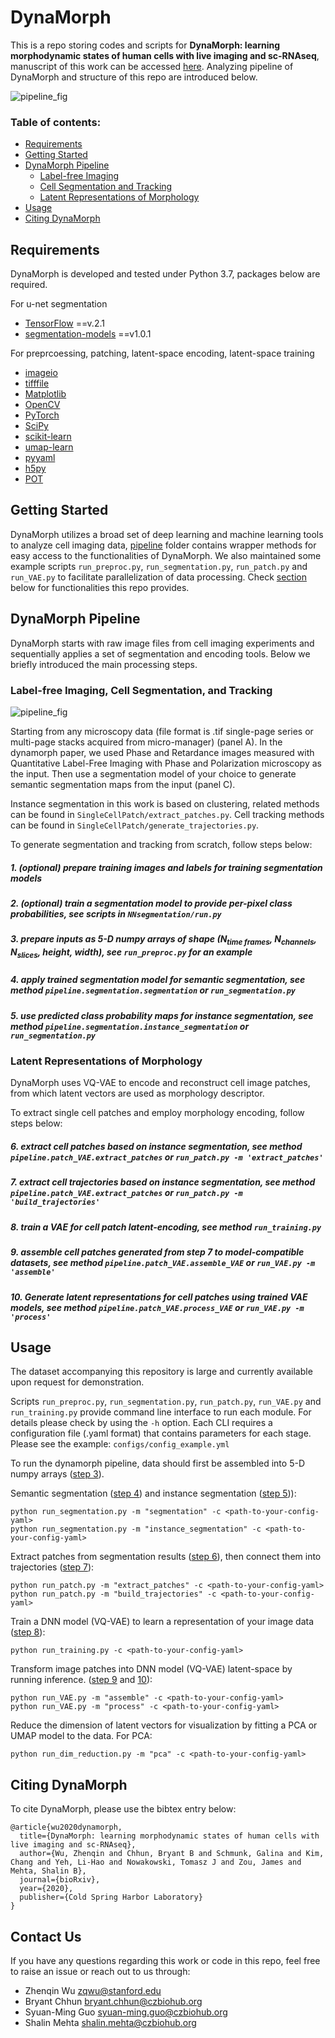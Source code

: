 # DynaMorph

This is a repo storing codes and scripts for **DynaMorph: learning morphodynamic states of human cells with live imaging and sc-RNAseq**, manuscript of this work can be accessed [here](https://www.biorxiv.org/content/10.1101/2020.07.20.213074v1). Analyzing pipeline of DynaMorph and structure of this repo are introduced below.

![pipeline_fig](graphicalabstract_dynamorph.jpg)

### Table of contents:

- [Requirements](#requirements)
- [Getting Started](#getting-started)
- [DynaMorph Pipeline](#dynamorph-pipeline)
  - [Label-free Imaging](#label-free-imaging)
  - [Cell Segmentation and Tracking](#cell-segmentation-and-tracking)
  - [Latent Representations of Morphology](#latent-representations-of-morphology)
- [Usage](#usage)
- [Citing DynaMorph](#citing-dynamorph)

## Requirements

DynaMorph is developed and tested under Python 3.7, packages below are required.

For u-net segmentation
- [TensorFlow](https://www.tensorflow.org/) ==v.2.1
- [segmentation-models](https://github.com/qubvel/segmentation_models) ==v1.0.1

For preprcoessing, patching, latent-space encoding, latent-space training
- [imageio](https://imageio.github.io/) 
- [tifffile](https://pypi.org/project/tifffile/) 
- [Matplotlib](https://matplotlib.org/) 
- [OpenCV](https://opencv.org/about/) 
- [PyTorch](https://pytorch.org/) 
- [SciPy](https://www.scipy.org/) 
- [scikit-learn](https://scikit-learn.org/) 
- [umap-learn](https://umap-learn.readthedocs.io/en/latest/#)
- [pyyaml](https://pyyaml.org/)
- [h5py](https://docs.h5py.org/en/stable/)
- [POT](https://pythonot.github.io/)


## Getting Started

DynaMorph utilizes a broad set of deep learning and machine learning tools to analyze cell imaging data, [pipeline](https://github.com/czbiohub/dynamorph/tree/master/pipeline) folder contains wrapper methods for easy access to the functionalities of DynaMorph. We also maintained some example scripts `run_preproc.py`, `run_segmentation.py`, `run_patch.py` and `run_VAE.py` to facilitate parallelization of data processing. Check [section](#cell-segmentation-and-tracking) below for functionalities this repo provides.

## DynaMorph Pipeline

DynaMorph starts with raw image files from cell imaging experiments and sequentially applies a set of segmentation and encoding tools. Below we briefly introduced the main processing steps.


### Label-free Imaging, Cell Segmentation, and Tracking

![pipeline_fig](pipeline.jpg)

Starting from any microscopy data (file format is .tif single-page series or multi-page stacks acquired from micro-manager) (panel A). In the dynamorph paper, we used Phase and Retardance images measured with Quantitative Label-Free Imaging with Phase and Polarization microscopy as the input.
Then use a segmentation model of your choice to generate semantic segmentation maps from the input (panel C).  

Instance segmentation in this work is based on clustering, related methods can be found in `SingleCellPatch/extract_patches.py`. Cell tracking methods can be found in `SingleCellPatch/generate_trajectories.py`.

To generate segmentation and tracking from scratch, follow steps below:

##### <a name="step1"></a> 1. (optional) prepare training images and labels for training segmentation models

##### <a name="step2"></a> 2. (optional) train a segmentation model to provide per-pixel class probabilities, see scripts in `NNsegmentation/run.py`

##### <a name="step3"></a> 3. prepare inputs as 5-D numpy arrays of shape (N<sub>time frames</sub>, N<sub>channels</sub>, N<sub>slices</sub>, height, width), see `run_preproc.py` for an example

##### <a name="step4"></a> 4. apply trained segmentation model for semantic segmentation, see method `pipeline.segmentation.segmentation` or `run_segmentation.py` 

##### <a name="step5"></a> 5. use predicted class probability maps for instance segmentation, see method `pipeline.segmentation.instance_segmentation` or `run_segmentation.py` 

### Latent Representations of Morphology
DynaMorph uses VQ-VAE to encode and reconstruct cell image patches, from which latent vectors are used as morphology descriptor.

To extract single cell patches and employ morphology encoding, follow steps below:

##### <a name="step6"></a> 6. extract cell patches based on instance segmentation, see method `pipeline.patch_VAE.extract_patches` or `run_patch.py -m 'extract_patches'` 

##### <a name="step7"></a> 7. extract cell trajectories based on instance segmentation, see method `pipeline.patch_VAE.extract_patches` or `run_patch.py -m 'build_trajectories'` 

##### <a name="step8"></a> 8. train a VAE for cell patch latent-encoding, see method `run_training.py`

##### <a name="step9"></a> 9. assemble cell patches generated from step 7 to model-compatible datasets, see method `pipeline.patch_VAE.assemble_VAE` or `run_VAE.py -m 'assemble'`

##### <a name="step10"></a> 10. Generate latent representations for cell patches using trained VAE models, see method `pipeline.patch_VAE.process_VAE` or `run_VAE.py -m 'process'` 


## Usage

The dataset accompanying this repository is large and currently available upon request for demonstration. 

Scripts `run_preproc.py`, `run_segmentation.py`, `run_patch.py`, `run_VAE.py` and `run_training.py` provide command line interface to run each module. For details please check by using the `-h` option.
Each CLI requires a configuration file (.yaml format) that contains parameters for each stage.  Please see the example: `configs/config_example.yml`

To run the dynamorph pipeline, data should first be assembled into 5-D numpy arrays ([step 3](#step3)). 

Semantic segmentation ([step 4](#step4)) and instance segmentation ([step 5](#step5))):

	python run_segmentation.py -m "segmentation" -c <path-to-your-config-yaml>
	python run_segmentation.py -m "instance_segmentation" -c <path-to-your-config-yaml>

Extract patches from segmentation results ([step 6](#step6)), then connect them into trajectories ([step 7](#step7)):

	python run_patch.py -m "extract_patches" -c <path-to-your-config-yaml>
	python run_patch.py -m "build_trajectories" -c <path-to-your-config-yaml>
	
Train a DNN model (VQ-VAE) to learn a representation of your image data ([step 8](#step8)):

	python run_training.py -c <path-to-your-config-yaml>

Transform image patches into DNN model (VQ-VAE) latent-space by running inference. ([step 9](#step9) and [10](#step10)):

	python run_VAE.py -m "assemble" -c <path-to-your-config-yaml>
	python run_VAE.py -m "process" -c <path-to-your-config-yaml>

Reduce the dimension of latent vectors for visualization by fitting a PCA or UMAP model to the data. For PCA:

    python run_dim_reduction.py -m "pca" -c <path-to-your-config-yaml>
    
    
## Citing DynaMorph

To cite DynaMorph, please use the bibtex entry below:

```
@article{wu2020dynamorph,
  title={DynaMorph: learning morphodynamic states of human cells with live imaging and sc-RNAseq},
  author={Wu, Zhenqin and Chhun, Bryant B and Schmunk, Galina and Kim, Chang and Yeh, Li-Hao and Nowakowski, Tomasz J and Zou, James and Mehta, Shalin B},
  journal={bioRxiv},
  year={2020},
  publisher={Cold Spring Harbor Laboratory}
}
```

## Contact Us

If you have any questions regarding this work or code in this repo, feel free to raise an issue or reach out to us through:
- Zhenqin Wu <zqwu@stanford.edu>
- Bryant Chhun <bryant.chhun@czbiohub.org>
- Syuan-Ming Guo <syuan-ming.guo@czbiohub.org>  
- Shalin Mehta <shalin.mehta@czbiohub.org> 
